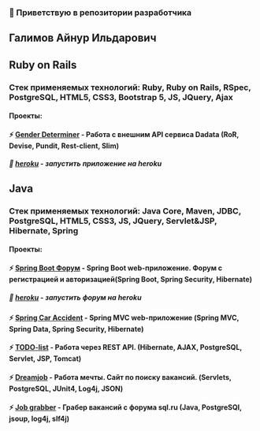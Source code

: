 ### 👋 Приветствую в репозитории разработчика 
## Галимов Айнур Ильдарович
## Ruby on Rails
### Стек применяемых технологий: Ruby, Ruby on Rails, RSpec, PostgreSQL, HTML5, CSS3, Bootstrap 5, JS, JQuery, Ajax

#### Проекты:
#### ⚡ [Gender Determiner](https://github.com/anrgl/gender-determiner) - Работа с внешним API сервиса Dadata (RoR, Devise, Pundit, Rest-client, Slim)
##### 🌱 [heroku](https://shielded-inlet-23394.herokuapp.com/) - запустить приложение на heroku

## Java
### Стек применяемых технологий: Java Core, Maven, JDBC, PostgreSQL, HTML5, CSS3, JS, JQuery, Servlet&JSP, Hibernate, Spring

#### Проекты:
#### ⚡ [Spring Boot Форум](https://github.com/anrgl/job4j_forum) - Spring Boot web-приложение. Форум с регистрацией и авторизацией(Spring Boot, Spring Security, Hibernate)
##### 🌱 [heroku](https://infinite-castle-76604.herokuapp.com/login) - запустить форум на heroku
#### ⚡ [Spring Car Accident](https://github.com/anrgl/job4j_car_accident) - Spring MVC web-приложение (Spring MVC, Spring Data, Spring Security, Hibernate)
#### ⚡ [TODO-list](https://github.com/anrgl/job4j_todo) - Работа через REST API. (Hibernate, AJAX, PostgreSQL, Servlet, JSP, Tomcat)
#### ⚡ [Dreamjob](https://github.com/anrgl/job4j_dreamjob) - Работа мечты. Сайт по поиску вакансий. (Servlets, PostgreSQL, JUnit4, Log4j, JSON)
#### ⚡ [Job grabber](https://github.com/anrgl/job4j_grabber) - Грабер вакансий с форума sql.ru (Java, PostgreSQl, jsoup, log4j, slf4j)




<!--
**anrgl/anrgl** is a ✨ _special_ ✨ repository because its `README.md` (this file) appears on your GitHub profile.

Here are some ideas to get you started:

- 🔭 I’m currently working on ...
- 🌱 I’m currently learning ...
- 👯 I’m looking to collaborate on ...
- 🤔 I’m looking for help with ...
- 💬 Ask me about ...
- 📫 How to reach me: ...
- 😄 Pronouns: ...
- ⚡ Fun fact: ...
-->
